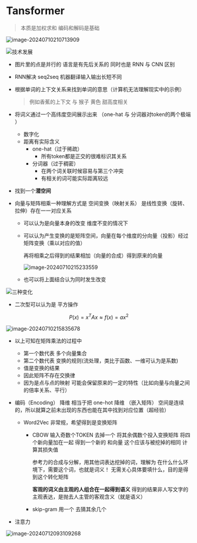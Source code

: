 # Tansformer

> 本质是加权求和     编码和解码是基础

![image-20240710210713909](https://cdn.jsdelivr.net/gh/Thislu13/image_save@main/notebook/202407102107881.png)

![技术发展](https://cdn.jsdelivr.net/gh/Thislu13/image_save@main/notebook/202407102110894.png)



* 图片里的点是并行的   语言是有先后关系的   同时也是 RNN 与 CNN 区别

* RNN解决 seq2seq 机器翻译输入输出长短不同

* 根据单词的上下文关系来找到单词的意思（计算机无法理解现实中的示例）

  > 例如香蕉的上下文 与 猴子 黄色 甜高度相关

* 将词义通过一个高纬度空间展示出来 （one-hat 与 分词器对token的两个极端 ）
  * 数字化
  * 距离有实际含义   
    * one-hat（过于稀疏） 
      * 所有token都是正交的很难标识其关系
    * 分词器（过于稠密） 
      * 在两个词关联时候容易与第三个冲突
      * 有相关的词可能实际距离较远

* 找到一个**潜空间**

* 向量与矩阵相乘一种理解方式是 空间变换（映射关系） 是线性变换（旋转、拉伸）存在一一对应关系

  * 可以认为是向量本身的改变 维度不变的情况下

  * 可以认为产生变换的是矩阵空间，向量在每个维度的分向量（投影）经过矩阵变换（乘以对应的值）

    再将相乘之后得到的结果相加（向量的合成）得到原来的向量

    ![image-20240710215233559](http://cdn.jsdelivr.net/gh/Thislu13/image_save@main/notebook/202407102152474.png)

  * 也可以将上面结合认为同时发生改变

![三种变化](http://cdn.jsdelivr.net/gh/Thislu13/image_save@main/notebook/202407102152540.png)

* 二次型可以认为是 平方操作

$$
P(x) = x^TAx \approx f(x) = ax^2
$$

![image-20240710215835678](http://cdn.jsdelivr.net/gh/Thislu13/image_save@main/notebook/202407102158068.png)

* 以上可知在矩阵乘法的过程中 
  * 第一个数代表 多个向量集合  
  * 第二个数代表 变换的规则(流处理，类比于函数、一维可认为是系数)   
  * 值是变换的结果
  * 因此矩阵不存在交换律
  * 因为是点与点的映射 可能会保留原来的一定的特性（比如向量与向量之间的倍率关系、平行）

* 编码（Encoding）  降维 相当于把 one-hot 降维  （嵌入矩阵）  空间是连续的，所以就算之前未出现的东西也能在其中找到对应位置（超经验）

  * Word2Vec 非常规，希望得到是变换矩阵 

    * CBOW 输入奇数个TOKEN 去掉一个 将其余偶数个投入变换矩阵 将四个新向量加在一起 得到一个新的 和向量 这个应该与被挖掉的相同 计算其损失值

      参考力的合成与分解，用其他词表达挖掉的词，理解为  在什么什么环境下，需要这个词，也就是词义！
      无需关心具体要填什么，目的是得到这个转化矩阵

      **客观的词义由主观的人组合在一起得到语义**
      得到的结果非人写文字的主观表达，是抛去人主管的客观含义（就是语义）

    * skip-gram 用一个 去猜其余几个

* 注意力

![image-20240712093109268](http://cdn.jsdelivr.net/gh/Thislu13/image_save@main/notebook/202407120931825.png)
